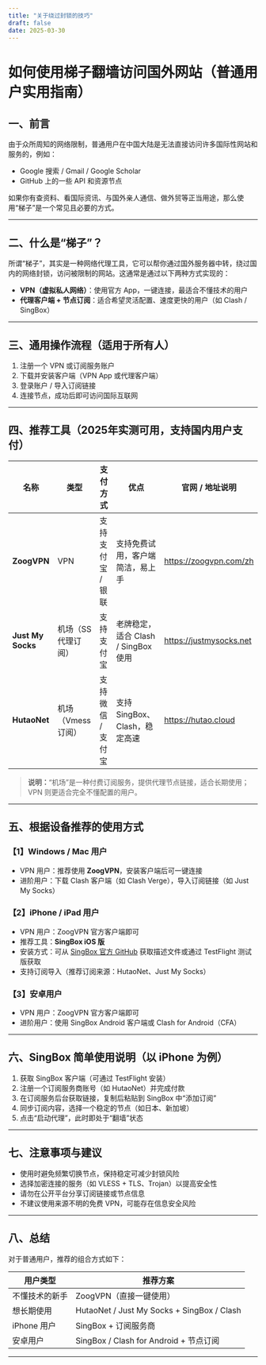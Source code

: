 ```yaml
---
title: "关于绕过封锁的技巧"
draft: false
date: 2025-03-30
---
```



# 如何使用梯子翻墙访问国外网站（普通用户实用指南）

## 一、前言

由于众所周知的网络限制，普通用户在中国大陆是无法直接访问许多国际性网站和服务的，例如：

- Google 搜索 / Gmail / Google Scholar  
- GitHub 上的一些 API 和资源节点  

如果你有查资料、看国际资讯、与国外亲人通信、做外贸等正当用途，那么使用“梯子”是一个常见且必要的方式。

---

## 二、什么是“梯子”？

所谓“梯子”，其实是一种网络代理工具，它可以帮你通过国外服务器中转，绕过国内的网络封锁，访问被限制的网站。这通常是通过以下两种方式实现的：

- **VPN（虚拟私人网络）**：使用官方 App，一键连接，最适合不懂技术的用户  
- **代理客户端 + 节点订阅**：适合希望灵活配置、速度更快的用户（如 Clash / SingBox）

---

## 三、通用操作流程（适用于所有人）

1. 注册一个 VPN 或订阅服务账户  
2. 下载并安装客户端（VPN App 或代理客户端）  
3. 登录账户 / 导入订阅链接  
4. 连接节点，成功后即可访问国际互联网

---

## 四、推荐工具（2025年实测可用，支持国内用户支付）

| 名称           | 类型         | 支付方式         | 优点                              | 官网 / 地址说明 |
|----------------|--------------|------------------|-----------------------------------|------------------|
| **ZoogVPN**     | VPN          | 支持支付宝 / 银联 | 支持免费试用，客户端简洁，易上手   | https://zoogvpn.com/zh |
| **Just My Socks** | 机场（SS代理订阅） | 支持支付宝        | 老牌稳定，适合 Clash / SingBox 使用 | https://justmysocks.net |
| **HutaoNet**    | 机场（Vmess订阅） | 支持微信 / 支付宝 | 支持 SingBox、Clash，稳定高速     | https://hutao.cloud |

> **说明：**“机场”是一种付费订阅服务，提供代理节点链接，适合长期使用；VPN 则更适合完全不懂配置的用户。

---

## 五、根据设备推荐的使用方式

### 【1】Windows / Mac 用户

- VPN 用户：推荐使用 **ZoogVPN**，安装客户端后可一键连接  
- 进阶用户：下载 Clash 客户端（如 Clash Verge），导入订阅链接（如 Just My Socks）

### 【2】iPhone / iPad 用户

- VPN 用户：ZoogVPN 官方客户端即可  
- 推荐工具：**SingBox iOS 版**  
- 安装方式：可从 [SingBox 官方 GitHub](https://github.com/SagerNet/sing-box) 获取描述文件或通过 TestFlight 测试版获取  
- 支持订阅导入（推荐订阅来源：HutaoNet、Just My Socks）

### 【3】安卓用户

- VPN 用户：ZoogVPN 官方客户端即可  
- 进阶用户：使用 SingBox Android 客户端或 Clash for Android（CFA）

---

## 六、SingBox 简单使用说明（以 iPhone 为例）

1. 获取 SingBox 客户端（可通过 TestFlight 安装）  
2. 注册一个订阅服务商账号（如 HutaoNet）并完成付款  
3. 在订阅服务后台获取链接，复制后粘贴到 SingBox 中“添加订阅”  
4. 同步订阅内容，选择一个稳定的节点（如日本、新加坡）  
5. 点击“启动代理”，此时即处于“翻墙”状态

---

## 七、注意事项与建议

- 使用时避免频繁切换节点，保持稳定可减少封锁风险  
- 选择加密连接的服务（如 VLESS + TLS、Trojan）以提高安全性  
- 请勿在公开平台分享订阅链接或节点信息  
- 不建议使用来源不明的免费 VPN，可能存在信息安全风险  

---

## 八、总结

对于普通用户，推荐的组合方式如下：

| 用户类型       | 推荐方案                                |
|----------------|-----------------------------------------|
| 不懂技术的新手 | ZoogVPN（直接一键使用）                  |
| 想长期使用     | HutaoNet / Just My Socks + SingBox / Clash |
| iPhone 用户    | SingBox + 订阅服务商                    |
| 安卓用户       | SingBox / Clash for Android + 节点订阅     |

---
